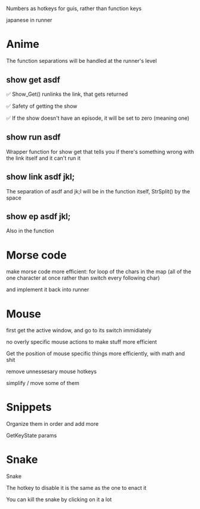 ﻿# 

Numbers as hotkeys for guis, rather than function keys

japanese in runner

# Anime

The function separations will be handled at the runner's level

## show get asdf

✅ Show_Get() runlinks the link, that gets returned

✅ Safety of getting the show

✅ If the show doesn't have an episode, it will be set to zero (meaning one)

## show run asdf

Wrapper function for show get that tells you if there's something wrong with the link itself and it can't run it

## show link asdf jkl;

The separation of asdf and jk;l will be in the function itself, StrSplit() by the space

## show ep asdf jkl;

Also in the function

# Morse code

make morse code more efficient: for loop of the chars in the map (all of the one character at once rather than switch every following char) 

and implement it back into runner

# Mouse

first get the active window, and go to its switch immidiately

no overly specific mouse actions to make stuff more efficient

Get the position of mouse specific things more efficiently, with math and shit

remove unnessesary mouse hotkeys

simplify / move some of them

# Snippets 

Organize them in order and add more 

GetKeyState params

# Snake
Snake

The hotkey to disable it is the same as the one to enact it

You can kill the snake by clicking on it a lot

